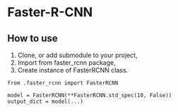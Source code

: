 # Faster-R-CNN

## How to use

1. Clone, or add submodule to your project,
2. Import from faster_rcnn package,
3. Create instance of FasterRCNN class.

```
from .faster_rcnn import FasterRCNN

model = FasterRCNN(**FasterRCNN.std_spec(10, False))
output_dict = model(...)
```
